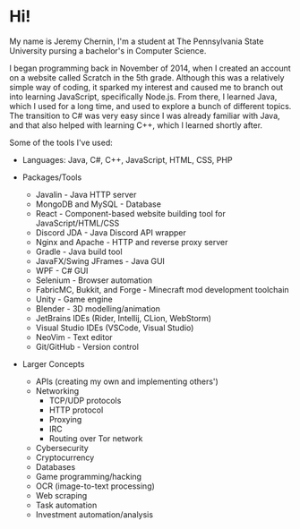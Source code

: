 # Hi!

My name is Jeremy Chernin, I'm a student at The Pennsylvania State University pursing a bachelor's in Computer Science.

I began programming back in November of 2014, when I created an account on a website called
Scratch in the 5th grade. Although this was a relatively simple way of coding, it sparked my interest and caused me to branch out into learning JavaScript,
specifically Node.js. From there, I learned Java, which I used for a long time, and used to explore a bunch of different
topics. The transition to C# was very easy since I was already familiar with Java, and that also helped with learning
C++, which I learned shortly after.

Some of the tools I've used:

- Languages: Java, C#, C++, JavaScript, HTML, CSS, PHP

- Packages/Tools
    - Javalin - Java HTTP server
    - MongoDB and MySQL - Database
    - React - Component-based website building tool for JavaScript/HTML/CSS
    - Discord JDA - Java Discord API wrapper
    - Nginx and Apache - HTTP and reverse proxy server
    - Gradle - Java build tool
    - JavaFX/Swing JFrames - Java GUI
    - WPF - C# GUI
    - Selenium - Browser automation
    - FabricMC, Bukkit, and Forge - Minecraft mod development toolchain
    - Unity - Game engine
    - Blender - 3D modelling/animation
    - JetBrains IDEs (Rider, Intellij, CLion, WebStorm)
    - Visual Studio IDEs (VSCode, Visual Studio)
    - NeoVim - Text editor
    - Git/GitHub - Version control
- Larger Concepts
    - APIs (creating my own and implementing others')
    - Networking
        - TCP/UDP protocols
        - HTTP protocol
        - Proxying
        - IRC
        - Routing over Tor network
    - Cybersecurity
    - Cryptocurrency
    - Databases
    - Game programming/hacking
    - OCR (image-to-text processing)
    - Web scraping
    - Task automation
    - Investment automation/analysis
